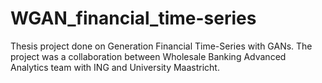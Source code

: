 # WGAN_financial_time-series
Thesis project done on Generation Financial Time-Series with GANs. The project was a collaboration between Wholesale Banking Advanced Analytics team with ING and University Maastricht.
